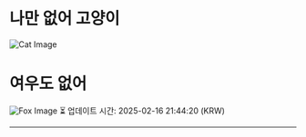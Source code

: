 
# 나만 없어 고양이

![Cat Image](https://cdn2.thecatapi.com/images/av8.jpg)

# 여우도 없어
![Fox Image](https://randomfox.ca/images/109.jpg)
⏳ 업데이트 시간: 2025-02-16 21:44:20 (KRW)

---

